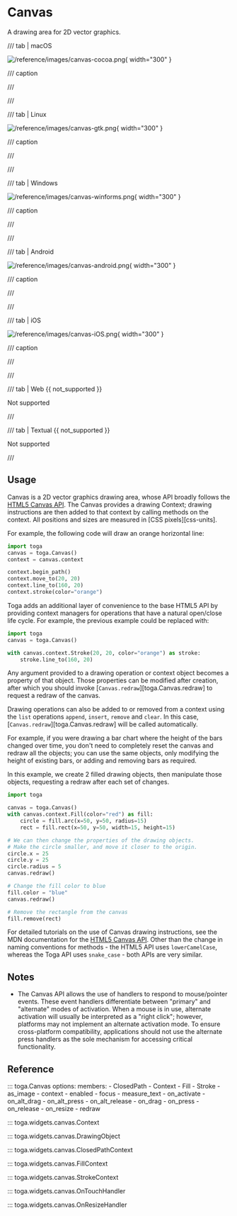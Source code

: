 # Canvas

A drawing area for 2D vector graphics.

/// tab | macOS

![/reference/images/canvas-cocoa.png](/reference/images/canvas-cocoa.png){ width="300" }

/// caption

///

<!-- TODO: Update alt text -->

///

/// tab | Linux

![/reference/images/canvas-gtk.png](/reference/images/canvas-gtk.png){ width="300" }

/// caption

///

<!-- TODO: Update alt text -->

///

/// tab | Windows

![/reference/images/canvas-winforms.png](/reference/images/canvas-winforms.png){ width="300" }

/// caption

///

<!-- TODO: Update alt text -->

///

/// tab | Android

![/reference/images/canvas-android.png](/reference/images/canvas-android.png){ width="300" }

/// caption

///

<!-- TODO: Update alt text -->

///

/// tab | iOS

![/reference/images/canvas-iOS.png](/reference/images/canvas-iOS.png){ width="300" }

/// caption

///

<!-- TODO: Update alt text -->

///

/// tab | Web {{ not_supported }}

Not supported

///

/// tab | Textual {{ not_supported }}

Not supported

///

## Usage

Canvas is a 2D vector graphics drawing area, whose API broadly follows the [HTML5 Canvas API](https://developer.mozilla.org/en-US/docs/Web/API/Canvas_API). The Canvas provides a drawing Context; drawing instructions are then added to that context by calling methods on the context. All positions and sizes are measured in [CSS pixels][css-units].

For example, the following code will draw an orange horizontal line:

```python
import toga
canvas = toga.Canvas()
context = canvas.context

context.begin_path()
context.move_to(20, 20)
context.line_to(160, 20)
context.stroke(color="orange")
```

Toga adds an additional layer of convenience to the base HTML5 API by providing context managers for operations that have a natural open/close life cycle. For example, the previous example could be replaced with:

```python
import toga
canvas = toga.Canvas()

with canvas.context.Stroke(20, 20, color="orange") as stroke:
    stroke.line_to(160, 20)
```

Any argument provided to a drawing operation or context object becomes a property of that object. Those properties can be modified after creation, after which you should invoke [`Canvas.redraw`][toga.Canvas.redraw] to request a redraw of the canvas.

Drawing operations can also be added to or removed from a context using the `list` operations `append`, `insert`, `remove` and `clear`. In this case, [`Canvas.redraw`][toga.Canvas.redraw] will be called automatically.

For example, if you were drawing a bar chart where the height of the bars changed over time, you don't need to completely reset the canvas and redraw all the objects; you can use the same objects, only modifying the height of existing bars, or adding and removing bars as required.

In this example, we create 2 filled drawing objects, then manipulate those objects, requesting a redraw after each set of changes.

```python
import toga

canvas = toga.Canvas()
with canvas.context.Fill(color="red") as fill:
    circle = fill.arc(x=50, y=50, radius=15)
    rect = fill.rect(x=50, y=50, width=15, height=15)

# We can then change the properties of the drawing objects.
# Make the circle smaller, and move it closer to the origin.
circle.x = 25
circle.y = 25
circle.radius = 5
canvas.redraw()

# Change the fill color to blue
fill.color = "blue"
canvas.redraw()

# Remove the rectangle from the canvas
fill.remove(rect)
```

For detailed tutorials on the use of Canvas drawing instructions, see the MDN documentation for the [HTML5 Canvas API](https://developer.mozilla.org/en-US/docs/Web/API/Canvas_API). Other than the change in naming conventions for methods - the HTML5 API uses `lowerCamelCase`, whereas the Toga API uses `snake_case` - both APIs are very similar.

## Notes

- The Canvas API allows the use of handlers to respond to mouse/pointer events. These event handlers differentiate between "primary" and "alternate" modes of activation. When a mouse is in use, alternate activation will usually be interpreted as a "right click"; however, platforms may not implement an alternate activation mode. To ensure cross-platform compatibility, applications should not use the alternate press handlers as the sole mechanism for accessing critical functionality.

## Reference

::: toga.Canvas
    options:
        members:
            - ClosedPath
            - Context
            - Fill
            - Stroke
            - as_image
            - context
            - enabled
            - focus
            - measure_text
            - on_activate
            - on_alt_drag
            - on_alt_press
            - on_alt_release
            - on_drag
            - on_press
            - on_release
            - on_resize
            - redraw

::: toga.widgets.canvas.Context

::: toga.widgets.canvas.DrawingObject

::: toga.widgets.canvas.ClosedPathContext

::: toga.widgets.canvas.FillContext

::: toga.widgets.canvas.StrokeContext

::: toga.widgets.canvas.OnTouchHandler

::: toga.widgets.canvas.OnResizeHandler
